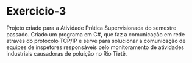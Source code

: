 # Exercicio-3
Projeto criado para a Atividade Prática Supervisionada do semestre passado. Criado um programa em C#, que faz a comunicação em rede através do protocolo TCP/IP e serve para solucionar a comunicação de equipes de inspetores responsáveis pelo monitoramento de atividades industriais causadoras de poluição no Rio Tietê.
